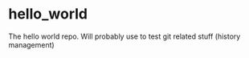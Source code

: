 # hello_world
The hello world repo. Will probably use to test git related stuff (history management)
